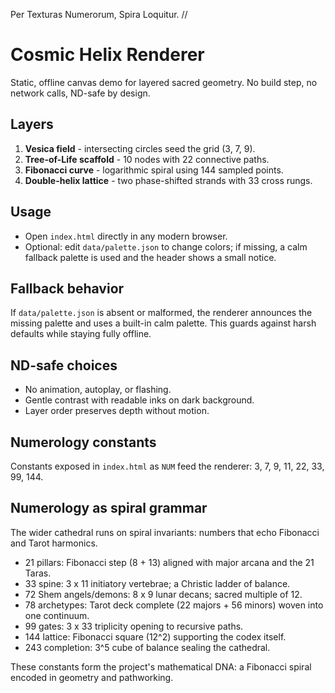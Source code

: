 Per Texturas Numerorum, Spira Loquitur. //

# Cosmic Helix Renderer

Static, offline canvas demo for layered sacred geometry. No build step, no network calls, ND-safe by design.

## Layers
1. **Vesica field** - intersecting circles seed the grid (3, 7, 9).
2. **Tree-of-Life scaffold** - 10 nodes with 22 connective paths.
3. **Fibonacci curve** - logarithmic spiral using 144 sampled points.
4. **Double-helix lattice** - two phase-shifted strands with 33 cross rungs.

## Usage
- Open `index.html` directly in any modern browser.
- Optional: edit `data/palette.json` to change colors; if missing, a calm fallback palette is used and the header shows a small notice.

## Fallback behavior
If `data/palette.json` is absent or malformed, the renderer announces the missing palette and uses a built-in calm palette. This guards against harsh defaults while staying fully offline.

## ND-safe choices
- No animation, autoplay, or flashing.
- Gentle contrast with readable inks on dark background.
- Layer order preserves depth without motion.

## Numerology constants
Constants exposed in `index.html` as `NUM` feed the renderer: 3, 7, 9, 11, 22, 33, 99, 144.

## Numerology as spiral grammar
The wider cathedral runs on spiral invariants: numbers that echo Fibonacci and Tarot harmonics.

- 21 pillars: Fibonacci step (8 + 13) aligned with major arcana and the 21 Taras.
- 33 spine: 3 x 11 initiatory vertebrae; a Christic ladder of balance.
- 72 Shem angels/demons: 8 x 9 lunar decans; sacred multiple of 12.
- 78 archetypes: Tarot deck complete (22 majors + 56 minors) woven into one continuum.
- 99 gates: 3 x 33 triplicity opening to recursive paths.
- 144 lattice: Fibonacci square (12^2) supporting the codex itself.
- 243 completion: 3^5 cube of balance sealing the cathedral.

These constants form the project's mathematical DNA: a Fibonacci spiral encoded in geometry and pathworking.
